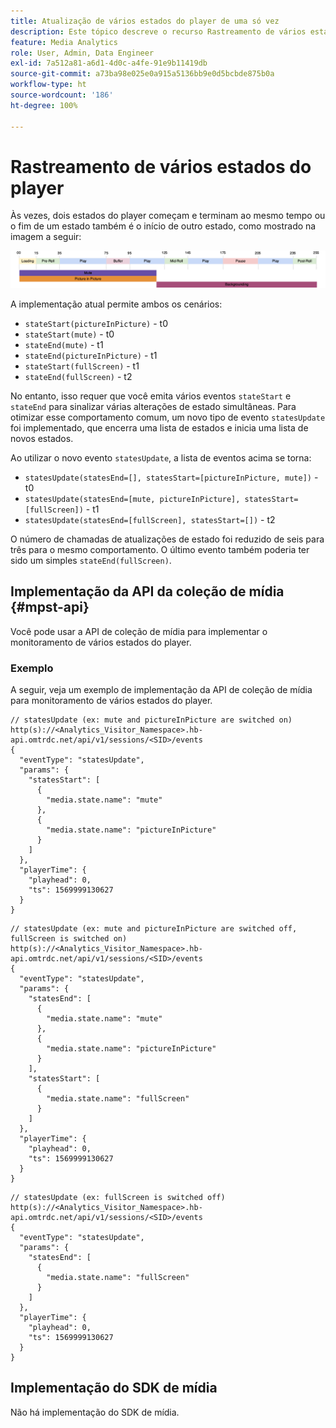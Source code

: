 ```yaml
---
title: Atualização de vários estados do player de uma só vez
description: Este tópico descreve o recurso Rastreamento de vários estados do player.
feature: Media Analytics
role: User, Admin, Data Engineer
exl-id: 7a512a81-a6d1-4d0c-a4fe-91e9b11419db
source-git-commit: a73ba98e025e0a915a5136bb9e0d5bcbde875b0a
workflow-type: ht
source-wordcount: '186'
ht-degree: 100%

---
```


# Rastreamento de vários estados do player

Às vezes, dois estados do player começam e terminam ao mesmo tempo ou o fim de um estado também é o início de outro estado, como mostrado na imagem a seguir:

![Vários estados do player](assets/multiple-player-states.png)

A implementação atual permite ambos os cenários:
- `stateStart(pictureInPicture)` - t0
- `stateStart(mute)` - t0
- `stateEnd(mute)` - t1
- `stateEnd(pictureInPicture)` - t1
- `stateStart(fullScreen)` - t1
- `stateEnd(fullScreen)` - t2

No entanto, isso requer que você emita vários eventos `stateStart` e `stateEnd` para sinalizar várias alterações de estado simultâneas. Para
otimizar esse comportamento comum, um novo tipo de evento `statesUpdate` foi implementado, que encerra uma lista de estados 
e inicia uma lista de novos estados.

Ao utilizar o novo evento `statesUpdate`, a lista de eventos acima se torna:
- `statesUpdate(statesEnd=[], statesStart=[pictureInPicture, mute])` - t0
- `statesUpdate(statesEnd=[mute, pictureInPicture], statesStart=[fullScreen])` - t1
- `statesUpdate(statesEnd=[fullScreen], statesStart=[])` - t2

O número de chamadas de atualizações de estado foi reduzido de seis para três para o mesmo comportamento. O último evento
também poderia ter sido um simples `stateEnd(fullScreen)`.

## Implementação da API da coleção de mídia {#mpst-api}

Você pode usar a API de coleção de mídia para implementar o monitoramento de vários estados do player.

### Exemplo

A seguir, veja um exemplo de implementação da API de coleção de mídia para monitoramento de vários estados do player.

```
// statesUpdate (ex: mute and pictureInPicture are switched on)
http(s)://<Analytics_Visitor_Namespace>.hb-api.omtrdc.net/api/v1/sessions/<SID>/events
{
  "eventType": "statesUpdate",
  "params": {
    "statesStart": [
      {
        "media.state.name": "mute"
      },
      {
        "media.state.name": "pictureInPicture"
      }
    ]
  },
  "playerTime": {
    "playhead": 0,
    "ts": 1569999130627
  }
}
```

```
// statesUpdate (ex: mute and pictureInPicture are switched off, fullScreen is switched on)
http(s)://<Analytics_Visitor_Namespace>.hb-api.omtrdc.net/api/v1/sessions/<SID>/events
{
  "eventType": "statesUpdate",
  "params": {
    "statesEnd": [
      {
        "media.state.name": "mute"
      },
      {
        "media.state.name": "pictureInPicture"
      }
    ],
    "statesStart": [
      {
        "media.state.name": "fullScreen"
      }
    ]
  },
  "playerTime": {
    "playhead": 0,
    "ts": 1569999130627
  }
}
```

```
// statesUpdate (ex: fullScreen is switched off)
http(s)://<Analytics_Visitor_Namespace>.hb-api.omtrdc.net/api/v1/sessions/<SID>/events
{
  "eventType": "statesUpdate",
  "params": {
    "statesEnd": [
      {
        "media.state.name": "fullScreen"
      }
    ]
  },
  "playerTime": {
    "playhead": 0,
    "ts": 1569999130627
  }
}
```

## Implementação do SDK de mídia

Não há implementação do SDK de mídia.
